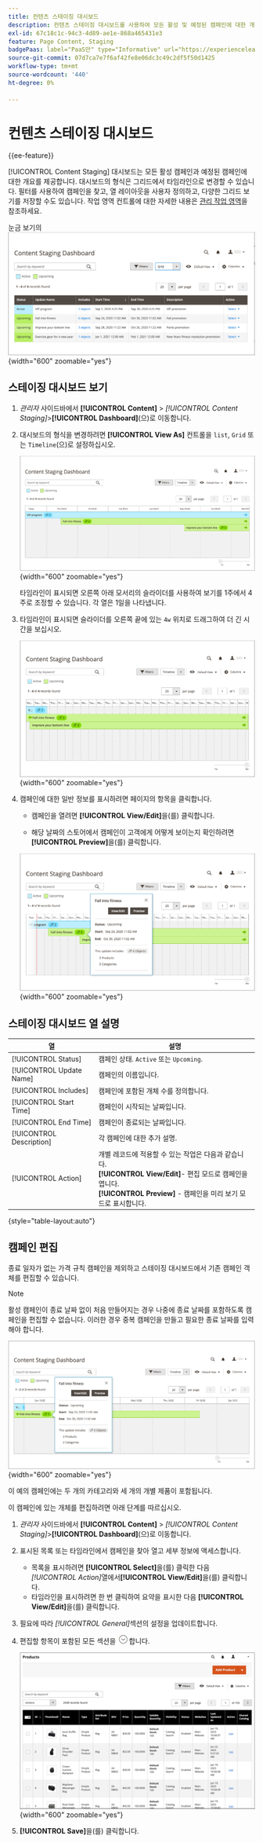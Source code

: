 ```yaml
---
title: 컨텐츠 스테이징 대시보드
description: 컨텐츠 스테이징 대시보드를 사용하여 모든 활성 및 예정된 캠페인에 대한 개요에 액세스합니다.
exl-id: 67c18c1c-94c3-4d89-ae1e-868a465431e3
feature: Page Content, Staging
badgePaas: label="PaaS만" type="Informative" url="https://experienceleague.adobe.com/en/docs/commerce/user-guides/product-solutions" tooltip="Adobe Commerce 온 클라우드 프로젝트(Adobe 관리 PaaS 인프라) 및 온프레미스 프로젝트에만 적용됩니다."
source-git-commit: 07d7ca7e7f6af42fe8e06dc3c49c2df5f50d1425
workflow-type: tm+mt
source-wordcount: '440'
ht-degree: 0%

---
```


# 컨텐츠 스테이징 대시보드

{{ee-feature}}

[!UICONTROL Content Staging] 대시보드는 모든 활성 캠페인과 예정된 캠페인에 대한 개요를 제공합니다. 대시보드의 형식은 그리드에서 타임라인으로 변경할 수 있습니다. 필터를 사용하여 캠페인을 찾고, 열 레이아웃을 사용자 정의하고, 다양한 그리드 보기를 저장할 수도 있습니다. 작업 영역 컨트롤에 대한 자세한 내용은 [관리 작업 영역](../getting-started/admin-workspace.md)을 참조하세요.

눈금 보기의 ![스테이징 대시보드](./assets/content-staging-grid-view.png){width="600" zoomable="yes"}

## 스테이징 대시보드 보기

1. _관리자_ 사이드바에서 **[!UICONTROL Content]** > _[!UICONTROL Content Staging]_>**[!UICONTROL Dashboard]**(으)로 이동합니다.

1. 대시보드의 형식을 변경하려면 **[!UICONTROL View As]** 컨트롤을 `list`, `Grid` 또는 `Timeline`(으)로 설정하십시오.

   ![타임라인 보기](./assets/content-staging-dashboard-timeline.png){width="600" zoomable="yes"}

   타임라인이 표시되면 오른쪽 아래 모서리의 슬라이더를 사용하여 보기를 1주에서 4주로 조정할 수 있습니다. 각 열은 1일을 나타냅니다.

1. 타임라인이 표시되면 슬라이더를 오른쪽 끝에 있는 `4w` 위치로 드래그하여 더 긴 시간을 보십시오.

   ![4주 보기](./assets/content-staging-timeline-4-week-view.png){width="600" zoomable="yes"}

1. 캠페인에 대한 일반 정보를 표시하려면 페이지의 항목을 클릭합니다.

   - 캠페인을 열려면 **[!UICONTROL View/Edit]**&#x200B;을(를) 클릭합니다.

   - 해당 날짜의 스토어에서 캠페인이 고객에게 어떻게 보이는지 확인하려면 **[!UICONTROL Preview]**&#x200B;을(를) 클릭합니다.

   ![캠페인 정보](./assets/content-staging-campaign-info.png){width="600" zoomable="yes"}

## 스테이징 대시보드 열 설명

| 열 | 설명 |
|--- |--- |
| [!UICONTROL Status] | 캠페인 상태. `Active` 또는 `Upcoming`. |
| [!UICONTROL Update Name] | 캠페인의 이름입니다. |
| [!UICONTROL Includes] | 캠페인에 포함된 개체 수를 정의합니다. |
| [!UICONTROL Start Time] | 캠페인이 시작되는 날짜입니다. |
| [!UICONTROL End Time] | 캠페인이 종료되는 날짜입니다. |
| [!UICONTROL Description] | 각 캠페인에 대한 추가 설명. |
| [!UICONTROL Action] | 개별 레코드에 적용할 수 있는 작업은 다음과 같습니다. <br/>**[!UICONTROL View/Edit]**- 편집 모드로 캠페인을 엽니다.<br/>**[!UICONTROL Preview]** - 캠페인을 미리 보기 모드로 표시합니다. |

{style="table-layout:auto"}

## 캠페인 편집

종료 일자가 없는 가격 규칙 캠페인을 제외하고 스테이징 대시보드에서 기존 캠페인 객체를 편집할 수 있습니다.

>[!NOTE]
>
>활성 캠페인이 종료 날짜 없이 처음 만들어지는 경우 나중에 종료 날짜를 포함하도록 캠페인을 편집할 수 없습니다. 이러한 경우 중복 캠페인을 만들고 필요한 종료 날짜를 입력해야 합니다.

![캠페인 세부 정보](./assets/content-staging-dashboard-view-edit.png){width="600" zoomable="yes"}

이 예의 캠페인에는 두 개의 카테고리와 세 개의 개별 제품이 포함됩니다.

이 캠페인에 있는 개체를 편집하려면 아래 단계를 따르십시오.

1. _관리자_ 사이드바에서 **[!UICONTROL Content]** > _[!UICONTROL Content Staging]_>**[!UICONTROL Dashboard]**(으)로 이동합니다.

1. 표시된 목록 또는 타임라인에서 캠페인을 찾아 열고 세부 정보에 액세스합니다.

   - 목록을 표시하려면 **[!UICONTROL Select]**&#x200B;을(를) 클릭한 다음 _[!UICONTROL Action]_&#x200B;열에서&#x200B;**[!UICONTROL View/Edit]**&#x200B;을(를) 클릭합니다.
   - 타임라인을 표시하려면 한 번 클릭하여 요약을 표시한 다음 **[!UICONTROL View/Edit]**&#x200B;을(를) 클릭합니다.

1. 필요에 따라 _[!UICONTROL General]_&#x200B;섹션의 설정을 업데이트합니다.

1. 편집할 항목이 포함된 모든 섹션을 ![확장 선택기](../assets/icon-display-expand.png)합니다.

   ![캠페인 항목에 대해 할당된 제품을 업데이트하는 중](./assets/content-staging-campaign-edit-products.png){width="600" zoomable="yes"}

1. **[!UICONTROL Save]**&#x200B;을(를) 클릭합니다.
